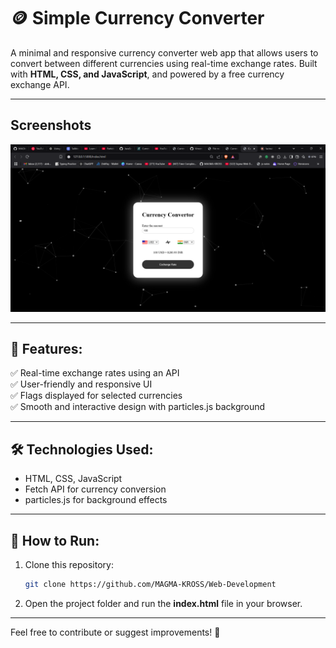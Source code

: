 # 🪙 Simple Currency Converter

A minimal and responsive currency converter web app that allows users to convert between different currencies using real-time exchange rates. Built with **HTML, CSS, and JavaScript**, and powered by a free currency exchange API.

---
## Screenshots  
![Screenshot 1](screenshot1.png) 

---

## 🚀 Features:

✅ Real-time exchange rates using an API  
✅ User-friendly and responsive UI  
✅ Flags displayed for selected currencies  
✅ Smooth and interactive design with particles.js background  

---

## 🛠️ Technologies Used:

- HTML, CSS, JavaScript  
- Fetch API for currency conversion  
- particles.js for background effects  

---

## 🔧 How to Run:

1. Clone this repository:  
   ```bash
   git clone https://github.com/MAGMA-KROSS/Web-Development
   ```
2. Open the project folder and run the **index.html** file in your browser.  

---



Feel free to contribute or suggest improvements! 🚀
